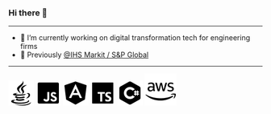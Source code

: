 ### Hi there 👋

<!--
**arisromil/arisromil** is a ✨ _special_ ✨ repository because its `README.md` (this file) appears on your GitHub profile.

-->

---

- 🔭 I’m currently working on digital transformation tech for engineering firms
- 💼 Previously [@IHS Markit / S&P Global](https://github.com/markitdigital)

---

![image info](./badges/icons8-java-50.png)
![image info](./badges/icons8-javascript-50.png)
![image info](./badges/icons8-angularjs-50.png)
![image info](./badges/icons8-typescript-50.png)
![image info](./badges/icons8-c-sharp-logo-50.png)
![image info](./badges/icons8-amazon-web-services-64.png)



<!--
- 🌱 I’m currently learning 
- 👯 I’m looking to collaborate on ...
- 🤔 I’m looking for help with ...
- 💬 Ask me about ...
- 📫 How to reach me: ...
- ⚡ Fun fact: Lived in 3 countries and 4 cities


-->


